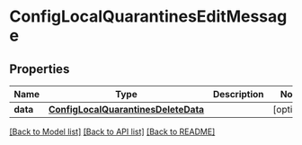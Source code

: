 # ConfigLocalQuarantinesEditMessage

## Properties
Name | Type | Description | Notes
------------ | ------------- | ------------- | -------------
**data** | [**ConfigLocalQuarantinesDeleteData**](ConfigLocalQuarantinesDeleteData.md) |  | [optional] 

[[Back to Model list]](../README.md#documentation-for-models) [[Back to API list]](../README.md#documentation-for-api-endpoints) [[Back to README]](../README.md)

